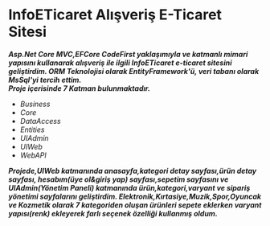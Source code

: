 # InfoETicaret Alışveriş E-Ticaret Sitesi

***Asp.Net Core MVC,EFCore CodeFirst yaklaşımıyla ve katmanlı mimari yapısını kullanarak alışveriş ile ilgili InfoETicaret e-ticaret sitesini geliştirdim. ORM Teknolojisi olarak EntityFramework'ü, veri tabanı olarak MsSql'yi tercih ettim.***</br>
***Proje içerisinde 7 Katman bulunmaktadır.***</br>
 * *Business*</br>
 * *Core*</br>
 * *DataAccess*</br>
 * *Entities*</br>
 * *UIAdmin*</br>
 * *UIWeb*</br>
 * *WebAPI*</br>
 
 ***Projede,UIWeb katmanında anasayfa,kategori detay sayfası,ürün detay sayfası, hesabım(üye ol&giriş yap) sayfası,sepetim sayfasını ve UIAdmin(Yönetim Paneli) katmanında ürün,kategori,varyant ve sipariş yönetimi sayfalarını geliştirdim. Elektronik,Kırtasiye,Muzik,Spor,Oyuncak ve Kozmetik olarak 7 kategoriden oluşan ürünleri sepete eklerken varyant yapısı(renk) ekleyerek farlı seçenek özelliği kullanmış oldum.*** 
